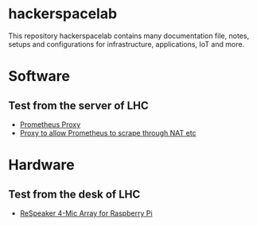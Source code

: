 # hackerspacelab
This repository hackerspacelab contains many documentation file, notes, setups and configurations for infrastructure, applications, IoT and more.

# Software
## Test from the server of LHC
- [Prometheus Proxy](https://github.com/pambrose/prometheus-proxy)
- [Proxy to allow Prometheus to scrape through NAT etc](https://github.com/prometheus-community/PushProx)

# Hardware
## Test from the desk of LHC
- [ReSpeaker 4-Mic Array for Raspberry Pi](https://wiki.seeedstudio.com/ReSpeaker_4_Mic_Array_for_Raspberry_Pi/)
